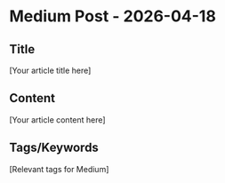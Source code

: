 # Medium Post - 2026-04-18

## Title
[Your article title here]

## Content
[Your article content here]

## Tags/Keywords
[Relevant tags for Medium]
